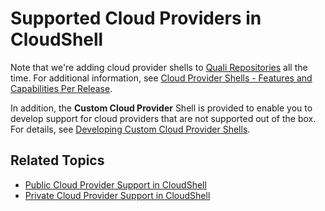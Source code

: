 # Supported Cloud Providers in CloudShell

Note that we're adding cloud provider shells to [Quali Repositories](https://github.com/orgs/QualiSystems/discussions/categories/integrations) all the time. For additional information, see [Cloud Provider Shells - Features and Capabilities Per Release](https://help.quali.com/Online%20Help/0.0/Portal/Content/Admn/Clp-capabilities.htm).

In addition, the **Custom Cloud Provider** Shell is provided to enable you to develop support for cloud providers that are not supported out of the box. For details, see [Developing Custom Cloud Provider Shells](https://help.quali.com/Online%20Help/0.0/Portal/Content/DevGuide/Cld-Prvdrs/Developing-Cloud-Shells.htm).

## Related Topics

- [Public Cloud Provider Support in CloudShell](https://help.quali.com/Online%20Help/0.0/Portal/Content/Admn/Prp-for-cld-prvdrs.htm)
- [Private Cloud Provider Support in CloudShell](https://help.quali.com/Online%20Help/0.0/Portal/Content/Admn/Prp-for-prvt-cld-prvdrs.htm)